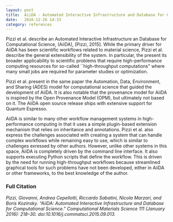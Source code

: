 ```yaml
---
layout: post
title:  AiiDA - Automated Interactive Infrastructure and Database for Computational Science
date:   2016-12-26 14:33
category: references
---
```


Pizzi et al. describe an Automated Interactive Infrastructure an Database for 
Computational Science, (AiiDA), \[Pizzi, 2015]. While the primary driver for
AiiDA has been scientific workflows related to material science, Pizzi et al.
describe the general extensibility of the system. In particular, the present
its broader applicability to scientific problems that require 
high-performance computing resources for so-called ``high-throughput 
computations" where many small jobs are required for parameter studies or 
optimization.

Pizzi et al. present in the same paper the Automation, Data, Environment, and
Sharing (ADES) model for computational science that guided the development of
AiiDA. It is also notable that the provenance model for AiiDA is inspired by
the Open Provenance Model (OPM), but ultimately not based on it. The AiiDA
open source release ships with extensive support for Quantum Espresso.

AiiDA is similar to many other workflow management systems in 
high-performance computing in that it uses a simple plugin-based extension
mechanism that relies on inheritance and annotations. Pizzi et al. also express
the challenges associated with creating a system that can handle complex
workflows while remaining easy to use, which is similar to challenges exressed
by other authors. However, unlike other systems in this space, AiiDA is 
completely driven by the command line interface. It also supports executing 
Python scripts that define the workflow. This is driven by the need for running
high-throughput workflows because streamlined graphical tools for such
problems have not been developed, either in AiiDA or other frameworks, to the
best knowledge of the author.

### Full Citation
_Pizzi, Giovanni, Andrea Cepellotti, Riccardo Sabatini, Nicola Marzari, and Boris Kozinsky. “AiiDA: Automated Interactive Infrastructure and Database for Computational Science.” Computational Materials Science 111 (January 2016): 218–30. doi:10.1016/j.commatsci.2015.09.013._


